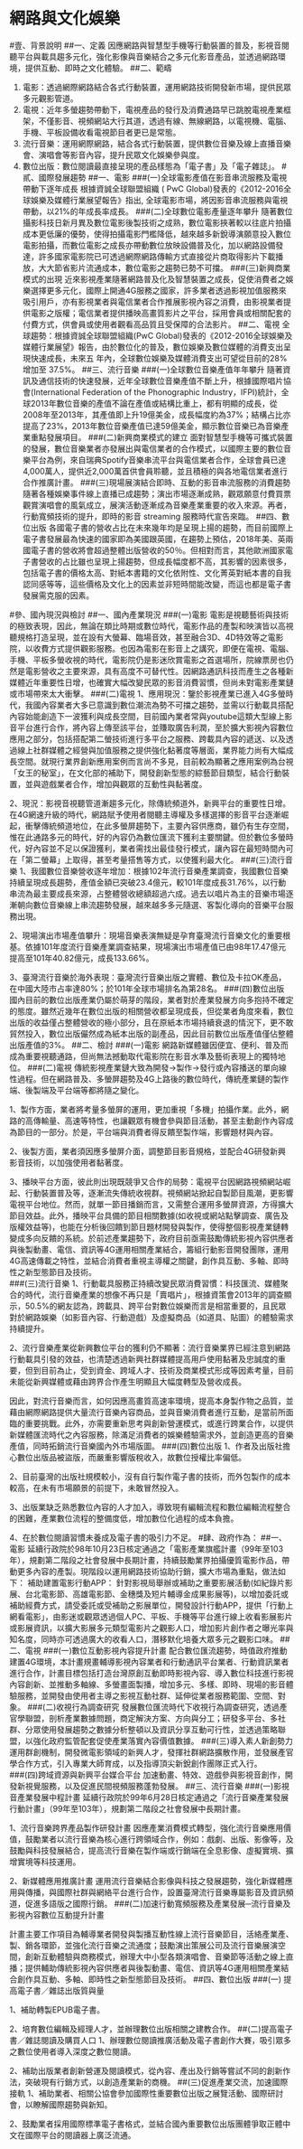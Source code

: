 # 網路與文化娛樂
#壹、背景說明
##一、定義
因應網路與智慧型手機等行動裝置的普及，影視音閱聽平台與載具趨多元化，強化影像與音樂結合之多元化影音產品，並透過網路環境，提供互動、即時之文化體驗。
##二、範疇
1.	電影：透過網際網路結合各式行動裝置，運用網路技術開發新市場，提供民眾多元觀影管道。
2.	電視：近年多螢趨勢帶動下，電視產品的發行及消費通路早已跳脫電視產業框架，不僅影音、視頻網站大行其道，透過有線、無線網路，以電視機、電腦、手機、平板設備收看電視節目者更已是常態。
3.	流行音樂：運用網際網路，結合各式行動裝置，提供數位音樂及線上直播音樂會、演唱會等影音內容，提升民眾文化娛樂參與度。
4.	數位出版：數位閱讀最直接呈現的產品樣態為「電子書」及「電子雜誌」。
#貳、國際發展趨勢
##一、電影
###(一)全球電影產值在影音串流服務及電視帶動下逐年成長
根據資誠全球聯盟組織 ( PwC Global)發表的《2012-2016全球娛樂及媒體行業展望報告》指出, 全球電影市場，將因影音串流服務與電視帶動，以21%的年成長率成長。
###(二)全球數位電影產量逐年攀升
隨著數位攝影科技日新月異及數位電影後製技術之成熟，數位電影挾著較以往底片拍攝成本更低廉的優勢，使得拍攝電影門檻降低，越來越多新銳導演願意投入數位電影拍攝，而數位電影之成長亦帶動數位放映設備普及化，加以網路設備發達，許多國家電影院已可透過網際網路傳輸方式直接從片商取得影片下載播放，大大節省影片流通成本，數位電影之趨勢已勢不可擋。
###(三)新興商業模式的出現
近來影視產業隨著網路普及化及智慧裝置之成長，促使消費者之娛樂選擇更多元化，國際上開通4G服務之國家，許多業者透過影視加值服務來吸引用戶，亦有影視業者與電信業者合作推展影視內容之消費，由影視業者提供電影之版權；電信業者提供播映高畫質影片之平台，採用會員或相關配套的付費方式，供會員或使用者觀看高品質且受保障的合法影片。
##二、電視
 全球趨勢：根據資誠全球聯盟組織(PwC Global)發表的《2012-2016全球娛樂及媒體行業展望》報告，由於數位化的普及，數位娛樂及數位媒體的消費支出呈現快速成長，未來五
年內，全球數位娛樂及媒體消費支出可望從目前的28%增加至
37.5%。
##三、流行音樂
###(一)全球數位音樂產值年年攀升
隨著資訊及通信技術的快速發展，近年全球數位音樂產值不斷上升，根據國際唱片協會(International Federation of the Phonographic Industry，IFPI)統計，全球2013年數位音樂的產值不論在產值或結構比重上，都有明顯的成長，從2008年至2013年，其產值即上升19億美金，成長幅度約為37%；結構占比亦提高了23%，2013年數位音樂產值已達59億美金，顯示數位音樂已為音樂產業重點發展項目。 
###(二)新興商業模式的建立
面對智慧型手機等可攜式裝置的發展，數位音樂業者亦發展出與電信業者的合作模式，以國際主要的數位音樂平台為例，來自瑞典Spotify音樂串流平台與電信業者合作，全球會員已達4,000萬人，提供近2,000萬首供會員聆聽，並且積極的與各地電信業者進行合作推廣計畫。
###(三)現場展演結合即時、互動的影音串流服務的消費趨勢
隨著各種娛樂事件線上直播已成趨勢；演出市場逐漸成熟，觀眾願意付費買票觀賞演唱會的風氣成立，展演活動逐漸成為音樂產業重要的收入來源。再者，行動寬頻技術的提升，即時的影音 streaming 服務時代宣告來臨。
##四、數位出版
    各國電子書的營收占比在未來幾年均是呈現上揚的趨勢，而目前國際上電子書發展最為快速的國家即為美國跟英國，在趨勢上預估，2018年美、英兩國電子書的營收將會超過整體出版營收的50％。但相對而言，其他歐洲國家電子書營收的占比雖也呈現上揚趨勢，但成長幅度都不高，其影響的因素很多，包括電子書的價格太高、對紙本書籍的文化依附性、文化菁英對紙本書的自我認同感等等，這些價格及文化上的因素並非短時間能改變，而這也都是電子書發展需克服的因素。

#參、國內現況與檢討
##一、國內產業現況
###(一)電影
電影是視聽藝術與技術的極致表現，因此，無論在類比時期或數位時代，電影作品的產製和映演皆以高視聽規格打造呈現，並在設有大螢幕、臨場音效，甚至融合3D、4D特效等之電影院，以收費方式提供觀影服務。也因為電影在影音上之講究，即便在電視、電腦、手機、平板多螢收視的時代，電影院仍是影迷欣賞電影之首選場所，院線票房也仍然是電影營收之主要來源，具有高度不可替代性。因網路通訊科技而產生之各種新媒體近年重要性日增，也確實大幅改變民眾的影音消費習慣，但尚未對電影產業鏈或市場帶來太大衝擊。
###(二)電視
1、應用現況：鑒於影視產業已進入4G多螢時代，我國內容業者大多已意識到數位潮流為勢不可擋之趨勢，並需以行動載具搭配內容始能創造下一波獲利與成長空間，目前國內業者常與youtube這類大型線上影音平台進行合作，將內容上傳至該平台，並賺取廣告利潤，至於擴大影視內容數位應用之部分，包括搭配第二螢技術進行多平台之服務、跨載具內容的遞送、以及透過線上社群媒體之經營與加值服務之提供強化黏著度等層面，業界能力尚有大幅成長空間。就現行業界創新應用案例而言尚不多見，目前較為顯著之應用案例為台視「女王的秘室」，在文化部的補助下，開發創新型態的綜藝節目類型，結合行動裝置，並與遊戲業者合作，增加與觀眾的互動性與黏著度。

2、現況：影視音視聽管道漸趨多元化，除傳統頻道外，新興平台的重要性日增。在4G網速升級的時代，網路賦予使用者閱聽主導權及多樣選擇的影音平台逐漸崛起，衝擊傳統頻道地位，在此多螢屏趨勢下，主要內容供應商，雖仍有生存空間，惟在此通路多元的時代，好的內容仍為數位匯流下獲利主要關鍵。但於數位多螢時代，好內容並不足以保證獲利，業者需找出最佳發行模式，讓內容在最短時間內可在「第二螢幕」上取得，甚至考量搭售等方式，以使獲利最大化。
###(三)流行音樂
1、我國數位音樂營收逐年增加：根據102年流行音樂產業調查，我國數位音樂持續呈現成長趨勢，產值金額已突破23.4億元，較101年度成長31.76%，以行動串流為最主要成長來源，占整體營收總額超過六成。過去以唱片為主的音樂市場逐漸朝向數位音樂線上串流趨勢發展，越來越多多元隨選、客製化導向的音樂平台服務出現。

2、現場演出市場產值攀升：現場音樂表演無疑是孕育臺灣流行音樂文化的重要根基。依據101年度流行音樂產業調查結果，現場演出市場產值已由98年17.47億元提高至101年40.82億元，成長133.66%。

3、臺灣流行音樂於海外表現：臺灣流行音樂出版之實體、數位及卡拉OK產品，在中國大陸市占率達80%；於101年全球市場排名為第28名。
###(四)數位出版
國內目前的數位出版產業仍屬於萌芽的階段，業者對於產業發展方向多抱持不確定的態度。雖然近幾年在數位出版的相關營收都呈現成長，但從業者角度來看，數位出版的收益僅占整體營收的極小部分，且在原紙本市場持續衰退的情況下，更不敢貿然投入，數位出版儼然成為紙本出版的副產品，因此目前數位出版產值僅佔整體出版產值的3%。
##二、檢討
###(一)電影
網路新媒體雖因便宜、便利、普及而成為重要視聽通路，但尚無法撼動取代電影院在影音水準及藝術表現上的獨特地位。
###(二)電視
傳統影視產業鏈大致為開發→製作→發行或內容播送的單向線性過程。但在網路普及、多螢屏趨勢及4G上路後的數位時代，傳統產業鏈的製作端、後製端及平台端等都將隨之變化。

1、製作方面，業者將考量多螢屏的運用，更加重視「多機」拍攝作業。此外，網路的高傳輸量、高速等特性，也讓觀眾有機會參與節目活動，甚至主動創作內容成為節目的一部分。於是，平台端與消費者得反饋至製作端，影響題材與內容。

2、後製方面，業者須因應多螢屏介面，調整節目影音規格，並配合4G研發新興影音技術，以加強使用者黏著度。

3、播映平台方面，彼此則出現既競爭又合作的局勢：電視平台因網路視頻網站崛起、行動裝置普及等，逐漸流失傳統收視群。視頻網站掀起自製節目風潮，更影響電視平台地位。然而，就單一節目播銷而言，又需整合運用多螢屏資源，方得擴大節目效益。此外，播映平台具備的節目相關數據(如收視或網站點擊調查、廣告及版權效益等)，也能在分析後回饋到節目題材開發與製作，使得整個影視產業鏈轉變成多向反饋的系統。於前述產業趨勢下，政府目前亟需鼓勵傳統影視內容供應者與後製動畫、電信、資訊等4G運用相關產業結合，籌組行動影音開發團隊，運用4G高速傳載之特性，並結合消費者重視主導權之關鍵，創作具互動、多軸、即時性之新型態節目及技術。  
###(三)流行音樂
1、行動載具服務正持續改變民眾消費習慣：科技匯流、媒體聚合的時代，流行音樂產業的想像不再只是「賣唱片」，根據資策會2013年的調查顯示，50.5%的網友認為，跨載具、跨平台對數位娛樂而言是相當重要的，且民眾對於網路娛樂（如影音內容、行動遊戲）及虛擬商品（如道具、貼圖）的體驗需求持續提升。

2、流行音樂產業從新興數位平台的獲利仍不顯著：流行音樂業界已經注意到網路行動載具引發的效益，也清楚透過新興社群媒體提高用戶使用黏著及忠誠度的重要，但到目前為止，受到資金、跨域人才、技術及商業模式形成等因素考量，目前未能從新興媒體或藉由跨界合作產生明顯且大幅度轉型及營收成長。

因此，對流行音樂而言，如何因應高畫質高速率環境，提高本身製作物之品質，並藉由網際網路提供大量流行音樂內容商品，並與音樂消費者進行互動，是當前所面臨的重要挑戰。此外，亦需要重新思考與創新營運模式，或進行跨業合作，以提供新媒體匯流時代之內容服務，除滿足消費者的娛樂體驗需求外，並創造更高的音樂產值，同時拓銷流行音樂國內外市場版圖。
###(四)數位出版
1、作者及出版社擔心數位出版品被盜版，而嚴重影響版稅收入，故數位授權比率偏低。

2、目前臺灣的出版社規模較小，沒有自行製作電子書的技術，而外包製作的成本較高，在未有市場願景的前提下，未敢冒然投入。 

3、出版業缺乏熟悉數位內容的人才加入，導致現有編輯流程和數位編輯流程整合的困難，產業數位流程的整備度低，增加數位化過程的成本負擔。

4、在於數位閱讀習慣未養成及電子書的吸引力不足。
#肆、政府作為：
##一、電影
   延續行政院於98年10月23日核定通過之「電影產業旗艦計畫（99年至103年），規劃第二階段之社會發展中長期計畫，持續鼓勵業界拍攝優質電影作品，帶動更多內容的產製。現階段以運用網路技術協助行銷，擴大市場為重點，做法如下：
補助建置電影行動APP：
針對影視局舉辦或補助之重要影展活動(如紀錄片影展、台北電影節、高雄電影節、金穗獎及短片輔導金成果影展等)，以增加委託或補助經費方式，請受委託或受補助之影展單位，開發設計行動APP，提供「行動上網看電影」，由影迷或觀眾透過個人PC、平板、手機等平台進行線上收看影展影片或影展資訊，以擴大影展多元類型電影片之觀影人口，增加影片創作者之曝光率與知名度，同時亦可透過廣大的收看人口，潛移默化培養大眾多元之觀影口味。
##二、電視
###(一)數位互動影視內容提升計畫
配合數位匯流趨勢，時值政府推動建置4G環境，本計畫規畫輔導影視內容業者和行動通訊平台業者、行動資訊業者進行合作，計畫目標包括打造台灣原創互動即時影視內容、導入數位科技進行影視內容創新、並推動多軸線、多螢畫面製播，增加多元、多樣、即時、現場的影音體驗服務，並開發由使用者主導之影視互動社群、延伸從業者服務範圍、空間、對象。
###(二)收視行為調查研究
發展數位匯流時代下收視行為調查研究，透過產官學聯盟，剖析產業數據問題，商定解決方案、方向與分工；研發多平台、多社群、分眾使用發展趨勢之數據分析整頓以及資訊分享互動可行性，並透過策略聯盟，以強化政府監管配套促使產業落實內容價值數據。
###(三)導入素人新創勢力
運用群創機制，開發微電影領域的新興人才，發揮社群網路擴散作用，並發展產官學合作方式，引入專業大師育成，以及指導頂尖新銳創作團隊正式入行。    
###(四)跨域資源與新興平台媒合平台
加速動畫、特效、遊戲參與影視音創作，開發新視覺服務，以及促進民間視頻服務蓬勃發展。
##三、流行音樂
###(一)影視音產業發展中程計畫
延續行政院於99年6月28日核定通過之「流行音樂產業發展行動計畫」（99年至103年），規劃第二階段之社會發展中長期計畫。

1、流行音樂跨界產品製作研發計畫
因應產業消費模式轉型，強化流行音樂應用價值，鼓勵業者以流行音樂為核心進行跨領域合作，例如：戲劇、出版、影像等，及鼓勵與科技發展結合，提高流行音樂在製作端或行銷端在全息影像、虛擬實境、擴增實境等科技運用。

2、新媒體應用推廣計畫
運用流行音樂結合影像與科技之發展趨勢，強化新媒體應用與傳播，與國際社群與網絡平台進行合作，設置臺灣流行音樂專屬影音及資訊頻道，促進多語版之國際行銷。
###(二)加速行動寬頻服務及產業發展─流行音樂及影視內容數位互動提升計畫

計畫主要工作項目為輔導業者開發與製播互動性線上流行音樂節目，活絡產業產、製、銷各環節，並強化流行音樂之流通度；鼓勵演出策展公司及流行音樂展演空間，創新互動體驗與商務模式，辦理大中小型各類演唱會、音樂節等活動之線上直播；提供輔助傳統影視內容供應者與後製動畫、電信、資訊等4G運用相關產業結合創作具互動、多軸、即時性之新型態節目及技術。
##四、數位出版
###(一) 提高電子書／雜誌出版質與量

1、補助轉製EPUB電子書。

2、培育數位編輯及經理人才，並辦理數位出版相關之建教合作。
##(二)提高電子書／雜誌閱讀及購買人口
1、辦理數位閱讀推廣活動及電子書創作大賽，吸引眾多之數位使用者導入深度之數位閱讀。

2、補助出版業者創新營運及閱讀模式，從內容、產出及行銷等嘗試不同的創新作法，突破現有行銷方式，以創造產業新的商機。
##(三)促進產業交流，加速國際接軌
1、補助業者、相關公協會參加國際性重要數位出版之展覽活動、國際研討會，以瞭解國際趨勢與新知。

2、鼓勵業者採用國際標準電子書格式，並結合國內重要數位出版團體爭取正體中文在國際平台的閱讀器上廣泛流通。
